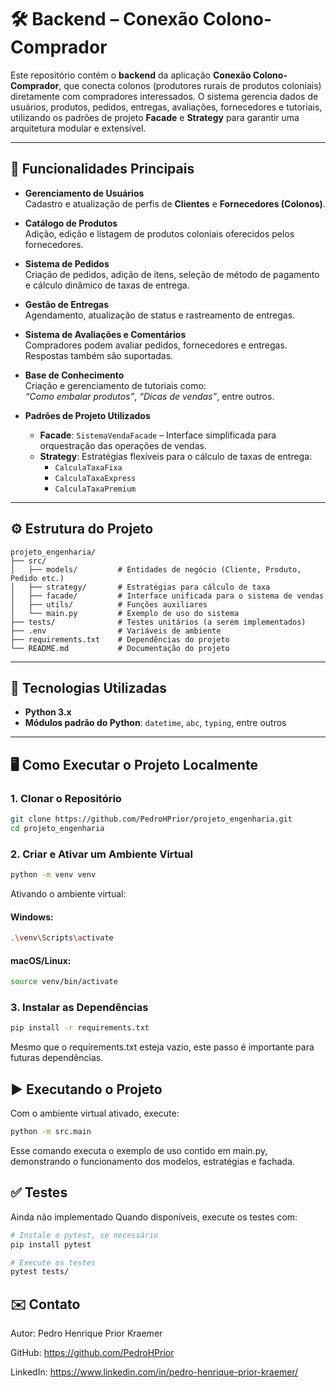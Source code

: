 # 🛠️ Backend – Conexão Colono-Comprador

Este repositório contém o **backend** da aplicação **Conexão Colono-Comprador**, que conecta colonos (produtores rurais de produtos coloniais) diretamente com compradores interessados. O sistema gerencia dados de usuários, produtos, pedidos, entregas, avaliações, fornecedores e tutoriais, utilizando os padrões de projeto **Facade** e **Strategy** para garantir uma arquitetura modular e extensível.

---

## 🚀 Funcionalidades Principais

- **Gerenciamento de Usuários**  
  Cadastro e atualização de perfis de **Clientes** e **Fornecedores (Colonos)**.

- **Catálogo de Produtos**  
  Adição, edição e listagem de produtos coloniais oferecidos pelos fornecedores.

- **Sistema de Pedidos**  
  Criação de pedidos, adição de itens, seleção de método de pagamento e cálculo dinâmico de taxas de entrega.

- **Gestão de Entregas**  
  Agendamento, atualização de status e rastreamento de entregas.

- **Sistema de Avaliações e Comentários**  
  Compradores podem avaliar pedidos, fornecedores e entregas. Respostas também são suportadas.

- **Base de Conhecimento**  
  Criação e gerenciamento de tutoriais como:  
  _“Como embalar produtos”_, _“Dicas de vendas”_, entre outros.

- **Padrões de Projeto Utilizados**
  - **Facade**: `SistemaVendaFacade` – Interface simplificada para orquestração das operações de vendas.
  - **Strategy**: Estratégias flexíveis para o cálculo de taxas de entrega:
    - `CalculaTaxaFixa`
    - `CalculaTaxaExpress`
    - `CalculaTaxaPremium`

---

## ⚙️ Estrutura do Projeto

```
projeto_engenharia/
├── src/
│   ├── models/         # Entidades de negócio (Cliente, Produto, Pedido etc.)
│   ├── strategy/       # Estratégias para cálculo de taxa
│   ├── facade/         # Interface unificada para o sistema de vendas
│   ├── utils/          # Funções auxiliares
│   └── main.py         # Exemplo de uso do sistema
├── tests/              # Testes unitários (a serem implementados)
├── .env                # Variáveis de ambiente
├── requirements.txt    # Dependências do projeto
└── README.md           # Documentação do projeto
```



---

## 🧪 Tecnologias Utilizadas

- **Python 3.x**
- **Módulos padrão do Python**: `datetime`, `abc`, `typing`, entre outros

---

## 🖥️ Como Executar o Projeto Localmente

### 1. Clonar o Repositório

```bash
git clone https://github.com/PedroHPrior/projeto_engenharia.git
cd projeto_engenharia
```

### 2. Criar e Ativar um Ambiente Virtual
```bash
python -m venv venv
```
Ativando o ambiente virtual:

#### Windows:
```bash
.\venv\Scripts\activate
```
#### macOS/Linux:
```bash
source venv/bin/activate
```

### 3. Instalar as Dependências
```bash
pip install -r requirements.txt
```
Mesmo que o requirements.txt esteja vazio, este passo é importante para futuras dependências.

## ▶️ Executando o Projeto

Com o ambiente virtual ativado, execute:
```bash
python -m src.main
```
Esse comando executa o exemplo de uso contido em main.py, demonstrando o funcionamento dos modelos, estratégias e fachada.

## ✅ Testes

Ainda não implementado
Quando disponíveis, execute os testes com:
```bash
# Instale o pytest, se necessário
pip install pytest

# Execute os testes
pytest tests/
```
## ✉️ Contato

Autor: Pedro Henrique Prior Kraemer

GitHub: https://github.com/PedroHPrior

LinkedIn: https://www.linkedin.com/in/pedro-henrique-prior-kraemer/ 




